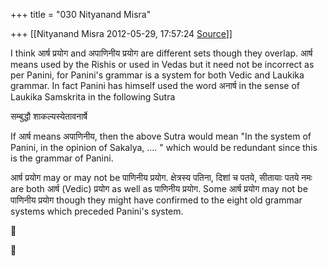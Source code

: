 +++
title = "030 Nityanand Misra"

+++
[[Nityanand Misra	2012-05-29, 17:57:24 [Source](https://groups.google.com/g/samskrita/c/1ecxRWwFHos)]]



I think आर्ष प्रयोग and अपाणिनीय प्रयोग are different sets though they overlap. आर्ष means used by the Rishis or used in Vedas but it need not be incorrect as per Panini, for Panini's grammar is a system for both Vedic and Laukika grammar. In fact Panini has himself used the word अनार्ष in the sense of Laukika Samskrita in the following Sutra  
  
सम्बुद्धौ शाकल्यस्येतावनार्षे  
  
If आर्ष means अपाणिनीय, then the above Sutra would mean "In the system of Panini, in the opinion of Sakalya, .... " which would be redundant since this is the grammar of Panini.  
  
आर्ष प्रयोग may or may not be पाणिनीय प्रयोग. क्षेत्रस्य पतिना, दिशां च पतये, सीतायाः पतये नमः are both आर्ष (Vedic) प्रयोग as well as पाणिनीय प्रयोग. Some आर्ष प्रयोग may not be पाणिनीय प्रयोग though they might have confirmed to the eight old grammar systems which preceded Panini's system.





